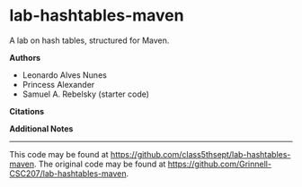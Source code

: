 # lab-hashtables-maven

A lab on hash tables, structured for Maven.

**Authors**

* Leonardo Alves Nunes
* Princess Alexander
* Samuel A. Rebelsky (starter code)

**Citations**

**Additional Notes**

---

This code may be found at <https://github.com/class5thsept/lab-hashtables-maven>.
The original code may be found at <https://github.com/Grinnell-CSC207/lab-hashtables-maven>.
